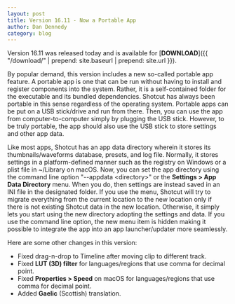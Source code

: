 ```yaml
---
layout: post
title: Version 16.11 - Now a Portable App
author: Dan Dennedy
category: blog
---
```

Version 16.11 was released today and is available for [**DOWNLOAD**]({{ "/download/" | prepend: site.baseurl | prepend: site.url }}).

By popular demand, this version includes a new so-called portable app feature.
A portable app is one that can be run without having to install and register
components into the system. Rather, it is a self-contained folder for the
executable and its bundled dependencies. Shotcut has always been
portable in this sense regardless
of the operating system. Portable apps can be put on a
USB stick/drive and run from there. Then, you can use the app from
computer-to-computer simply by plugging the USB stick.
However, to be truly portable, the app should also use the USB
stick to store settings and other app data.

Like most apps, Shotcut has an app data directory wherein it stores its
thumbnails/waveforms database, presets, and log file. Normally,
it stores settings in a platform-defined manner such as the registry on Windows
or a plist file in ~/Library on macOS. Now, you can set the app directory using
the command line option "--appdata &lt;directory&gt;" or the **Settings &gt; App Data Directory**
menu. When you do, then settings are instead saved in an INI file in the designated
folder. If you use the menu, Shotcut will try to migrate everything from the
current location to the new location only if there is not existing Shotcut
data in the new location. Otherwise, it simply lets you start using the
new directory adopting the settings and data. If you use the command line option,
the new menu item is hidden making it possible to integrate the app into
an app launcher/updater more seamlessly.

Here are some other changes in this version:

* Fixed drag-n-drop to Timeline after moving clip to different track.
* Fixed **LUT (3D) filter** for languages/regions that use comma for decimal point.
* Fixed **Properties > Speed** on macOS for languages/regions that use comma for decimal point.
* Added **Gaelic** (Scottish) translation.
